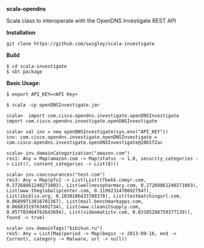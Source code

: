 **scala-opendns**

Scala class to interoperate with the OpenDNS Investigate REST API

**Installation**

    git clone https://github.com/swigley/scala-investigate
**Build**

    $ cd scala-investigate
    $ sbt package

**Basic Usage:**

    $ export API_KEY=<API Key>

    $ scala -cp openDNSInvestigate.jar

    scala>  import com.cisco.opendns.investigate.openDNSInvestigate
    import com.cisco.opendns.investigate.openDNSInvestigate

    scala> val inv = new openDNSInvestigate(sys.env("API_KEY"))
    inv: com.cisco.opendns.investigate.openDNSInvestigate = com.cisco.opendns.investigate.openDNSInvestigate@20b5f2ac

    scala> inv.domainCategorization("amazon.com")
    res1: Any = Map(amazon.com -> Map(status -> 1.0, security_categories -> List(), content_categories -> List(8)))

    scala> inv.cooccourances("test.com")
    res3: Any = Map(pfs2 -> List(List(tfbekk.comyr.com, 0.27268861240271003), List(wellnesspharmacy.com, 0.27268861240271003), List(www.theglobalipcenter.com, 0.11992314780927947), List(ibiblio.org, 0.1030106433788378), List(testmatchingurl.com, 0.06899713816701367), List(mail.benchmarkapps.com, 0.06683319763492734), List(www.cleanitsupply.com, 0.057703464762643694), List(videomatictv.com, 0.03105288759377139)), found -> true)

    scala> inv.domainTags("bibikun.ru")
    res5: Any = List(Map(period -> Map(begin -> 2013-09-16, end -> Current), category -> Malware, url -> null))
